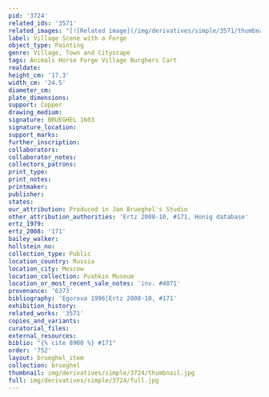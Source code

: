 ```yaml
---
pid: '3724'
related_ids: '3571'
related_images: "[![Related image](/img/derivatives/simple/3571/thumbnail.jpg)](/brughel/3571)"
label: Village Scene with a Forge
object_type: Painting
genre: Village, Town and Cityscape
tags: Animals Horse Forge Village Burghers Cart
realdate: 
height_cm: '17.3'
width_cm: '24.5'
diameter_cm: 
plate_dimensions: 
support: Copper
drawing_medium: 
signature: BRUEGHEL 1603
signature_location: 
support_marks: 
further_inscription: 
collaborators: 
collaborator_notes: 
collectors_patrons: 
print_type: 
print_notes: 
printmaker: 
publisher: 
states: 
our_attribution: Produced in Jan Brueghel's Studio
other_attribution_authorities: 'Ertz 2008-10, #171, Honig database'
ertz_1979: 
ertz_2008: '171'
bailey_walker: 
hollstein_no: 
collection_type: Public
location_country: Russia
location_city: Moscow
location_collection: Pushkin Museum
location_or_most_recent_sale_notes: 'inv. #4071'
provenance: '6373'
bibliography: 'Egorova 1996|Ertz 2008-10, #171'
exhibition_history: 
related_works: '3571'
copies_and_variants: 
curatorial_files: 
external_resources: 
biblio: "{% cite 8900 %} #171"
order: '752'
layout: brueghel_item
collection: brueghel
thumbnail: img/derivatives/simple/3724/thumbnail.jpg
full: img/derivatives/simple/3724/full.jpg
---
```

